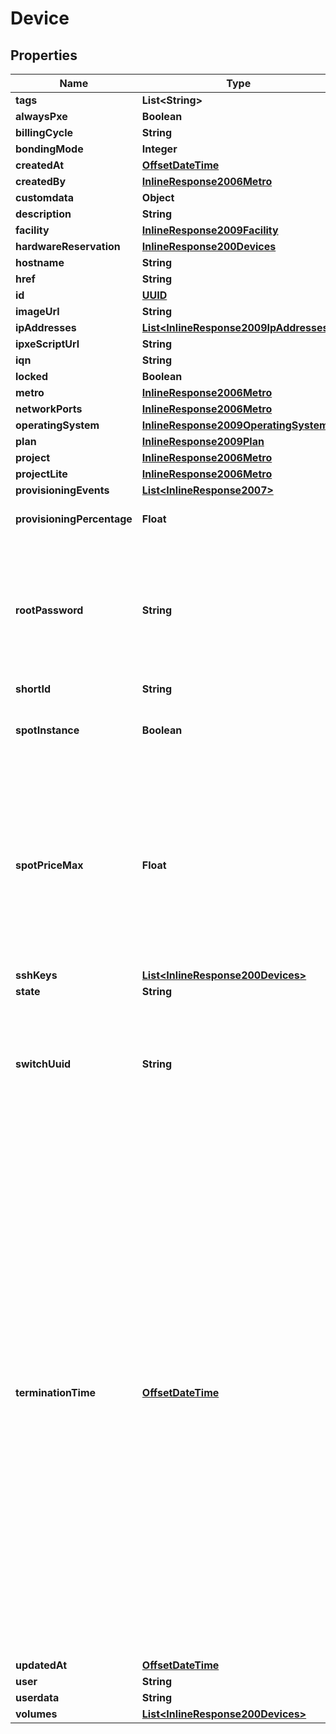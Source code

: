 
# Device

## Properties
Name | Type | Description | Notes
------------ | ------------- | ------------- | -------------
**tags** | **List&lt;String&gt;** |  |  [optional]
**alwaysPxe** | **Boolean** |  |  [optional]
**billingCycle** | **String** |  |  [optional]
**bondingMode** | **Integer** |  |  [optional]
**createdAt** | [**OffsetDateTime**](OffsetDateTime.md) |  |  [optional]
**createdBy** | [**InlineResponse2006Metro**](InlineResponse2006Metro.md) |  |  [optional]
**customdata** | **Object** |  |  [optional]
**description** | **String** |  |  [optional]
**facility** | [**InlineResponse2009Facility**](InlineResponse2009Facility.md) |  |  [optional]
**hardwareReservation** | [**InlineResponse200Devices**](InlineResponse200Devices.md) |  |  [optional]
**hostname** | **String** |  |  [optional]
**href** | **String** |  |  [optional]
**id** | [**UUID**](UUID.md) |  |  [optional]
**imageUrl** | **String** |  |  [optional]
**ipAddresses** | [**List&lt;InlineResponse2009IpAddresses&gt;**](InlineResponse2009IpAddresses.md) |  |  [optional]
**ipxeScriptUrl** | **String** |  |  [optional]
**iqn** | **String** |  |  [optional]
**locked** | **Boolean** |  |  [optional]
**metro** | [**InlineResponse2006Metro**](InlineResponse2006Metro.md) |  |  [optional]
**networkPorts** | [**InlineResponse2006Metro**](InlineResponse2006Metro.md) |  |  [optional]
**operatingSystem** | [**InlineResponse2009OperatingSystem**](InlineResponse2009OperatingSystem.md) |  |  [optional]
**plan** | [**InlineResponse2009Plan**](InlineResponse2009Plan.md) |  |  [optional]
**project** | [**InlineResponse2006Metro**](InlineResponse2006Metro.md) |  |  [optional]
**projectLite** | [**InlineResponse2006Metro**](InlineResponse2006Metro.md) |  |  [optional]
**provisioningEvents** | [**List&lt;InlineResponse2007&gt;**](InlineResponse2007.md) |  |  [optional]
**provisioningPercentage** | **Float** | Only visible while device provisioning |  [optional]
**rootPassword** | **String** | Root password is automatically generated when server is provisioned and it is removed after 24 hours |  [optional]
**shortId** | **String** |  |  [optional]
**spotInstance** | **Boolean** | Whether or not the device is a spot instance. |  [optional]
**spotPriceMax** | **Float** | The maximum price per hour you are willing to pay to keep this spot instance.  If you are outbid, the termination will be set allowing two minutes before shutdown. |  [optional]
**sshKeys** | [**List&lt;InlineResponse200Devices&gt;**](InlineResponse200Devices.md) |  |  [optional]
**state** | **String** |  |  [optional]
**switchUuid** | **String** | Switch short id. This can be used to determine if two devices are connected to the same switch, for example. |  [optional]
**terminationTime** | [**OffsetDateTime**](OffsetDateTime.md) | When the device will be terminated. This is commonly set in advance for ephemeral spot market instances but this field may also be set with on-demand and reservation instances to automatically delete the resource at a given time. The termination time can also be used to release a hardware reservation instance at a given time, keeping the reservation open for other uses.  On a spot market device, the termination time will be set automatically when outbid. |  [optional]
**updatedAt** | [**OffsetDateTime**](OffsetDateTime.md) |  |  [optional]
**user** | **String** |  |  [optional]
**userdata** | **String** |  |  [optional]
**volumes** | [**List&lt;InlineResponse200Devices&gt;**](InlineResponse200Devices.md) |  |  [optional]




